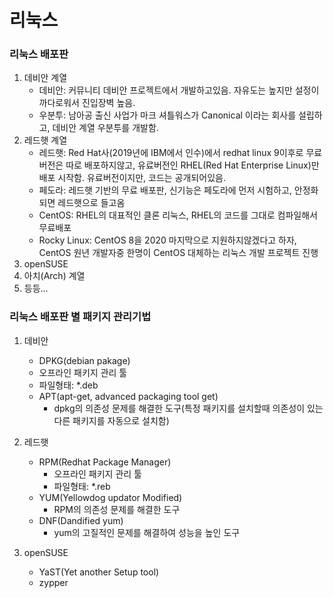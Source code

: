 # 리눅스


### 리눅스 배포판

1. 데비안 계열
    - 데비안: 커뮤니티 데비안 프로젝트에서 개발하고있음. 자유도는 높지만 설정이 까다로워서 진입장벽 높음.
    - 우분투: 남아공 출신 사업가 마크 셔틀워스가 Canonical 이라는 회사를 설립하고, 데비안 계열 우분투를 개발함.
3. 레드햇 계열
    - 레드햇: Red Hat사(2019년에 IBM에서 인수)에서 redhat linux 9이후로 무료버전은 따로 배포하지않고, 유료버전인 RHEL(Red Hat Enterprise Linux)만 배포 시작함. 유료버전이지만, 코드는 공개되어있음.
    - 페도라: 레드햇 기반의 무료 배포판, 신기능은 페도라에 먼저 시험하고, 안정화되면 레드햇으로 들고옴
    - CentOS: RHEL의 대표적인 클론 리눅스, RHEL의 코드를 그대로 컴파일해서 무료배포
    - Rocky Linux: CentOS 8을 2020 마지막으로 지원하지않겠다고 하자, CentOS 원년 개발자중 한명이 CentOS 대체하는 리눅스 개발 프로젝트 진행
4. openSUSE
5. 아치(Arch) 계열
6. 등등...

### 리눅스 배포판 별 패키지 관리기법

1. 데비안
    - DPKG(debian pakage)
     + 오프라인 패키지 관리 툴
     + 파일형태: *.deb
    - APT(apt-get, advanced packaging tool get)
      + dpkg의 의존성 문제를 해결한 도구(특정 패키지를 설치할때 의존성이 있는 다른 패키지를 자동으로 설치함)

2. 레드햇
   - RPM(Redhat Package Manager)
     + 오프라인 패키지 관리 툴
     + 파일형태: *.reb
   - YUM(Yellowdog updator Modified)
      + RPM의 의존성 문제를 해결한 도구
   - DNF(Dandified yum)
      + yum의 고질적인 문제를 해결하여 성능을 높인 도구

3. openSUSE
   - YaST(Yet another Setup tool)
   - zypper






